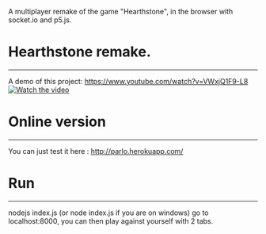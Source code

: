 A multiplayer remake of the game "Hearthstone", in the browser with socket.io and p5.js.

# Hearthstone remake.
---------------------
A demo of this project:
https://www.youtube.com/watch?v=VWxjQ1F9-L8
[![Watch the video](https://img.youtube.com/vi/VWxjQ1F9-L8/maxresdefault.jpg)](https://www.youtube.com/watch?v=VWxjQ1F9-L8
)


# Online version
-----------------------
You can just test it here : http://parlo.herokuapp.com/




# Run
----
nodejs index.js (or node index.js if you are on windows)
go to localhost:8000, you can then play against yourself with 2 tabs.



